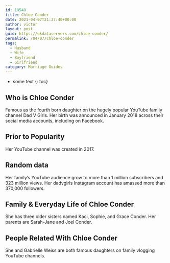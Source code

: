```yaml
---
id: 18548
title: Chloe Conder
date: 2021-04-07T21:37:40+00:00
author: victor
layout: post
guid: https://ukdataservers.com/chloe-conder/
permalink: /04/07/chloe-conder
tags:
  - Husband
  - Wife
  - Boyfriend
  - Girlfriend
category: Marriage Guides
---
```


* some text
{: toc}


## Who is Chloe Conder



Famous as the fourth born daughter on the hugely popular YouTube family channel Dad V Girls. Her birth was announced in January 2018 across their social media accounts, including on Facebook. 

                
                
                
## Prior to Popularity



Her YouTube channel was created in 2017. 

                
                
                
## Random data



Her family&#8217;s YouTube audience grow to more than 1 million subscribers and 323 million views. Her dadvgirls Instagram account has amassed more than 370,000 followers. 

                
                
                
## Family & Everyday Life of Chloe Conder



She has three older sisters named Kaci, Sophie, and Grace Conder. Her parents are Sarah-Jane and Joel Conder.

                
                
                
## People Related With Chloe Conder



She and Gabrielle Weiss are both famous daughters on family vlogging YouTube channels. 

                
              
            
          
          
          